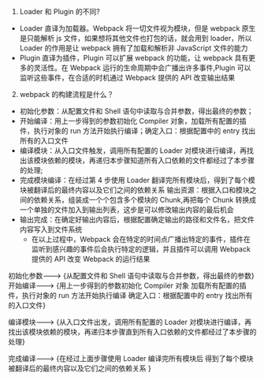 1. Loader 和 Plugin 的不同?

- Loader 直译为加载器。Webpack 将一切文件视为模块，但是 webpack 原生是只能解析 js 文件，如果想将其他文件也打包的话，就会用到 loader，所以 Loader 的作用是让 webpack 拥有了加载和解析非 JavaScript 文件的能力
- Plugin 直译为插件，Plugin 可以扩展 webpack 的功能，让 webpack 具有更多的灵活性。在 Webpack 运行的生命周期中会广播出许多事件,Plugin 可以监听这些事件，在合适的时机通过 Webpack 提供的 API 改变输出结果

2. webpack 的构建流程是什么？

- 初始化参数：从配置文件和 Shell 语句中读取与合并参数，得出最终的参数；
- 开始编译：用上一步得到的参数初始化 Compiler 对象，加载所有配置的插件，执行对象的 run 方法开始执行编译；确定入口：根据配置中的 entry 找出所有的入口文件
- 编译模块：从入口文件触发，调用所有配置的 Loader 对模块进行编译，再找出该模块依赖的模块，再递归本步骤知道所有入口依赖的文件都经过了本步骤的处理;
- 完成模块编译：在经过第 4 步使用 Loader 翻译完所有模块后，得到了每个模块被翻译后的最终内容以及它们之间的依赖关系 输出资源：根据入口和模块之间的依赖关系，组装成一个个包含多个模块的 Chunk,再把每个 Chunk 转换成一个单独的文件加入到输出列表，这步是可以修改输出内容的最后机会
- 输出完成：在确定好输出内容后，根据配置确定输出的路径和文件名，把文件内容写入到文件系统
  - 在以上过程中，Webpack 会在特定的时间点广播出特定的事件，插件在监听到感兴趣的事件后会执行特定的逻辑，并且插件可以调用 Webpack 提供的 API 改变 Webpack 的运行结果

初始化参数---> {从配置文件和 Shell 语句中读取与合并参数，得出最终的参数}
开始编译---> {用上一步得到的参数初始化 Compiler 对象 加载所有配置的插件，执行对象的 run 方法开始执行编译 确定入口：根据配置中的 entry 找出所有的入口文件}

编译模块---> {从入口文件出发，调用所有配置的 Loader 对模块进行编译，再找出该模块依赖的模块，再递归本步骤直到所有入口依赖的文件都经过了本步骤的处理}

完成编译---> {在经过上面步骤使用 Loader 编译完所有模块后 得到了每个模块被翻译后的最终内容以及它们之间的依赖关系 }

